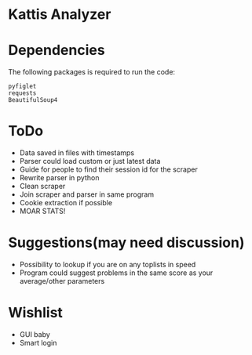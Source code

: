 # Kattis Analyzer

# Dependencies
The following packages is required to run the code:
```
pyfiglet
requests
BeautifulSoup4
```

# ToDo
* Data saved in files with timestamps
* Parser could load custom or just latest data
* Guide for people to find their session id for the scraper
* Rewrite parser in python
* Clean scraper
* Join scraper and parser in same program
* Cookie extraction if possible
* MOAR STATS!

# Suggestions(may need discussion)
* Possibility to lookup if you are on any toplists in speed
* Program could suggest problems in the same score as your average/other parameters

# Wishlist

* GUI baby
* Smart login
